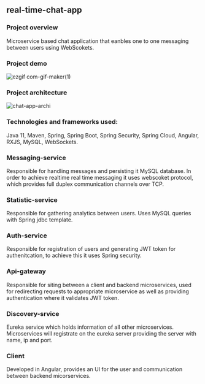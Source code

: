 ## real-time-chat-app

### Project overview
Microservice based chat application that eanbles one to one messaging between users using WebScokets.

### Project demo
![ezgif com-gif-maker(1)](https://user-images.githubusercontent.com/54250129/130152700-0d87f851-e029-43cd-b3b3-e6c5978c585d.gif)

### Project architecture
![chat-app-archi](https://user-images.githubusercontent.com/54250129/130061054-7bc3fbc3-c5c4-4459-a730-274abd8462ff.png)

### Technologies and frameworks used:
Java 11, Maven, Spring, Spring Boot, Spring Security, Spring Cloud, Angular, RXJS, MySQL, WebSockets.


### Messaging-service
Responsible for handling messages and persisting it MySQL database. In order to achieve realtime real time messaging it uses webscoket protocol, which provides full
duplex communication channels over TCP.

### Statistic-service
Responsible for gathering analytics between users. Uses MySQL queries with Spring jdbc template.

### Auth-service
Responsible for registration of users and generating JWT token for authenitcation, to achieve this it uses Spring security.

### Api-gateway
Responsible for siting between a client and backend microservices, used for redirecting requests to appropriate microservice as well as providing authentication
where it validates JWT token.

### Discovery-srvice
Eureka service which holds information of all other microservices. Microservices will registrate on the eureka server providing the server with name, ip and port.

### Client
Developed in Angular, provides an UI for the user and communication between backend micorservices.

